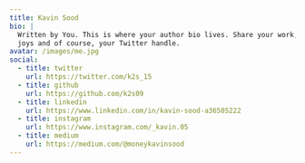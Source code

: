 ```yaml
---
title: Kavin Sood
bio: |
  Written by You. This is where your author bio lives. Share your work, your
  joys and of course, your Twitter handle.
avatar: /images/me.jpg
social:
  - title: twitter
    url: https://twitter.com/k2s_15
  - title: github
    url: https://github.com/k2s09
  - title: linkedin
    url: https://www.linkedin.com/in/kavin-sood-a36505222
  - title: instagram
    url: https://www.instagram.com/_kavin.05
  - title: medium
    url: https://medium.com/@moneykavinsood
---
```

